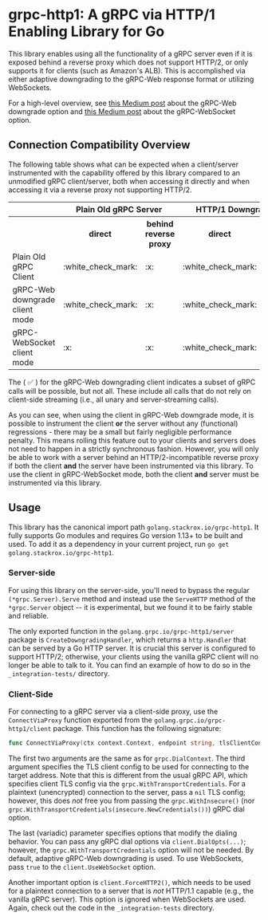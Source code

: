 grpc-http1: A gRPC via HTTP/1 Enabling Library for Go
====================================================

This library enables using all the functionality of a gRPC server even if it is exposed behind
a reverse proxy which does not support HTTP/2, or only supports it for clients (such as Amazon's ALB).
This is accomplished via either adaptive downgrading to the gRPC-Web response format or utilizing WebSockets.

For a high-level overview, see [this Medium post](https://medium.com/stackrox-engineering/how-to-expose-grpc-services-behind-almost-any-load-balancer-e9ebf8e6d12a)
about the gRPC-Web downgrade option and [this Medium post](https://medium.com/stackrox-engineering/grpc-anywhere-f29616087d54) about the gRPC-WebSocket option.

Connection Compatibility Overview
---------------------------------

The following table shows what can be expected when a client/server instrumented with the capability
offered by this library compared to an unmodified gRPC client/server, both when accessing it directly and
when accessing it via a reverse proxy not supporting HTTP/2.

<table>
<tr><th></th><th colspan="2">Plain Old gRPC Server</th><th colspan="2">HTTP/1 Downgrading gRPC Server</th></tr>
<tr><th></th><th>direct</th><th>behind reverse proxy</th><th>direct</th><th>behind reverse proxy</th></tr>
<tr><td>Plain Old gRPC Client</td><td>:white_check_mark:</td><td>:x:</td><td>:white_check_mark:</td><td>:x:</td></tr>
<tr><td>gRPC-Web downgrade client mode</td><td>:white_check_mark:</td><td>:x:</td><td>:white_check_mark:</td><td>(:white_check_mark:)</td></tr>
<tr><td>gRPC-WebSocket client mode</td><td>:x:</td><td>:x:</td><td>:white_check_mark:</td><td>:white_check_mark:</td></tr>
</table>

The ( :white_check_mark: ) for the gRPC-Web downgrading client indicates a subset of gRPC calls will be possible, but not
all. These include all calls that do not rely on client-side streaming (i.e., all unary and server-streaming calls).

As you can see, when using the client in gRPC-Web downgrade mode, it is possible to instrument the client **or** the server without any (functional) regressions - there
may be a small but fairly negligible performance penalty. This means rolling this feature out to your clients and
servers does not need to happen in a strictly synchronous fashion. However, you will only be able to work with a server
behind an HTTP/2-incompatible reverse proxy if both the client **and** the server have been instrumented via
this library. To use the client in gRPC-WebSocket mode, both the client **and** server must be instrumented via this library.


Usage
-------------

This library has the canonical import path `golang.stackrox.io/grpc-http1`. It fully supports Go modules
and requires Go version 1.13+ to be built and used. To add it as a dependency in your current project,
run `go get golang.stackrox.io/grpc-http1`.


### Server-side

For using this library on the server-side, you'll need to bypass the regular `(*grpc.Server).Serve` method
and instead use the `ServeHTTP` method of the `*grpc.Server` object -- it is experimental, but we found it
to be fairly stable and reliable.

The only exported function in the `golang.grpc.io/grpc-http1/server` package is `CreateDowngradingHandler`,
which returns a `http.Handler` that can be served by a Go HTTP server. It is crucial this server is
configured to support HTTP/2; otherwise, your clients using the vanilla gRPC client will no longer be able
to talk to it. You can find an example of how to do so in the `_integration-tests/` directory.

### Client-Side

For connecting to a gRPC server via a client-side proxy, use the `ConnectViaProxy` function exported from the
`golang.grpc.io/grpc-http1/client` package. This function has the following signature:
```go
func ConnectViaProxy(ctx context.Context, endpoint string, tlsClientConf *tls.Config, opts ...ConnectOption) (*grpc.ClientConn, error)
```
The first two arguments are the same as for `grpc.DialContext`. The third argument specifies the TLS client
config to be used for connecting to the target address. Note that this is different from the usual gRPC API,
which specifies client TLS config via the `grpc.WithTransportCredentials`. For a plaintext (unencrypted)
connection to the server, pass a `nil` TLS config; however, this does *not* free you from passing the
`grpc.WithInsecure()` (nor `grpc.WithTransportCredentials(insecure.NewCredentials())`) gRPC dial option.

The last (variadic) parameter specifies options that modify the dialing behavior. You can pass any gRPC dial
options via `client.DialOpts(...)`; however, the `grpc.WithTransportCredentials` option will not be needed.
By default, adaptive gRPC-Web downgrading is used. To use WebSockets, pass `true` to the `client.UseWebSocket` option.

Another important option is `client.ForceHTTP2()`, which needs to be used for
a plaintext connection to a server that is *not* HTTP/1.1 capable (e.g., the vanilla gRPC server).
This option is ignored when WebSockets are used. Again, check out the
code in the `_integration-tests` directory.
